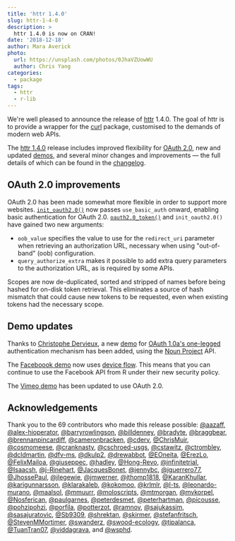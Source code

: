 ```yaml
---
title: 'httr 1.4.0'
slug: httr-1-4-0
description: > 
  httr 1.4.0 is now on CRAN!
date: '2018-12-18'
author: Mara Averick
photo:
  url: https://unsplash.com/photos/0JhaVZUowWU
  author: Chris Yang
categories:
  - package
tags:
  - httr
  - r-lib
---
```


We're well pleased to announce the release of [httr](https://httr.r-lib.org/) 1.4.0. The goal of httr is to provide a wrapper for the [curl](https://CRAN.R-project.org/package=curl) package, customised to the demands of modern web APIs.

The [httr 1.4.0](https://httr.r-lib.org/news/index.html#httr-1-4-0) release includes improved flexibility for [OAuth 2.0](https://oauth.net/2/), new and updated [demos](https://github.com/r-lib/httr/tree/master/demo), and several minor changes and improvements — the full details of which can be found in the [changelog](https://github.com/r-lib/httr/blob/master/NEWS.md#httr-140).

## OAuth 2.0 improvements

OAuth 2.0 has been made somewhat more flexible in order to support more websites. [`init_oauth2.0()`](https://httr.r-lib.org/reference/init_oauth2.0.html) now passes `use_basic_auth` onward, enabling basic authentication for OAuth 2.0. [`oauth2.0_token()`](https://httr.r-lib.org/reference/oauth2.0_token.html) and `init_oauth2.0()` have gained two new arguments:

  * `oob_value` specifies the value to use for the `redirect_uri` parameter when retrieving an authorization URL, necessary when using "out-of-band" (oob) configuration.  
  * `query_authorize_extra` makes it possible to add extra query parameters to the authorization URL, as is required by some APIs.  

Scopes are now de-duplicated, sorted and stripped of names before being hashed for on-disk token retrieval. This eliminates a source of hash mismatch that could cause new tokens to be requested, even when existing tokens had the necessary scope.

## Demo updates

Thanks to [Christophe Dervieux](https://github.com/cderv), a new [demo](https://github.com/r-lib/httr/blob/master/demo/oauth1-nounproject.r) for [OAuth 1.0a's one-legged](http://oauthbible.com/#oauth-10a-one-legged) authentication mechanism has been added, using the [Noun Project](https://thenounproject.com/) API. 

The [Faceboook demo](https://github.com/r-lib/httr/blob/master/demo/oauth2-facebook.r) now uses [device flow](https://developers.facebook.com/docs/facebook-login/for-devices/). This means that you can continue to use the Facebook API from R under their new security policy.

The [Vimeo demo](https://github.com/r-lib/httr/blob/master/demo/oauth2-vimeo.r) has been updated to use OAuth 2.0. 

## Acknowledgements

Thank you to the 69 contributors who made this release possible:
 [&#x0040;aazaff](https://github.com/aazaff), [&#x0040;alex-hioperator](https://github.com/alex-hioperator), [&#x0040;barryrowlingson](https://github.com/barryrowlingson), [&#x0040;billdenney](https://github.com/billdenney), [&#x0040;bradyte](https://github.com/bradyte), [&#x0040;braggbear](https://github.com/braggbear), [&#x0040;brennanpincardiff](https://github.com/brennanpincardiff), [&#x0040;cameronbracken](https://github.com/cameronbracken), [&#x0040;cderv](https://github.com/cderv), [&#x0040;ChrisMuir](https://github.com/ChrisMuir), [&#x0040;cosmomeese](https://github.com/cosmomeese), [&#x0040;cranknasty](https://github.com/cranknasty), [&#x0040;cschroed-usgs](https://github.com/cschroed-usgs), [&#x0040;cstawitz](https://github.com/cstawitz), [&#x0040;ctrombley](https://github.com/ctrombley), [&#x0040;dcldmartin](https://github.com/dcldmartin), [&#x0040;dfv-ms](https://github.com/dfv-ms), [&#x0040;dkulp2](https://github.com/dkulp2), [&#x0040;drewabbot](https://github.com/drewabbot), [&#x0040;EOneita](https://github.com/EOneita), [&#x0040;ErezLo](https://github.com/ErezLo), [&#x0040;FelixMailoa](https://github.com/FelixMailoa), [&#x0040;giuseppec](https://github.com/giuseppec), [&#x0040;hadley](https://github.com/hadley), [&#x0040;Hong-Revo](https://github.com/Hong-Revo), [&#x0040;infinitetrial](https://github.com/infinitetrial), [&#x0040;Isaacsh](https://github.com/Isaacsh), [&#x0040;j-Rinehart](https://github.com/j-Rinehart), [&#x0040;JacquesBonet](https://github.com/JacquesBonet), [&#x0040;jennybc](https://github.com/jennybc), [&#x0040;jguerrero77](https://github.com/jguerrero77), [&#x0040;JhossePaul](https://github.com/JhossePaul), [&#x0040;jlegewie](https://github.com/jlegewie), [&#x0040;jmwerner](https://github.com/jmwerner), [&#x0040;jthomp1818](https://github.com/jthomp1818), [&#x0040;KaranKhullar](https://github.com/KaranKhullar), [&#x0040;karigunnarsson](https://github.com/karigunnarsson), [&#x0040;klarakaleb](https://github.com/klarakaleb), [&#x0040;kokomoo](https://github.com/kokomoo), [&#x0040;krlmlr](https://github.com/krlmlr), [&#x0040;l-ts](https://github.com/l-ts), [&#x0040;leonardo-murano](https://github.com/leonardo-murano), [&#x0040;maalsol](https://github.com/maalsol), [&#x0040;mmuurr](https://github.com/mmuurr), [&#x0040;moloscripts](https://github.com/moloscripts), [&#x0040;mtmorgan](https://github.com/mtmorgan), [&#x0040;mvkorpel](https://github.com/mvkorpel), [&#x0040;Nosferican](https://github.com/Nosferican), [&#x0040;paulgarnes](https://github.com/paulgarnes), [&#x0040;peterdesmet](https://github.com/peterdesmet), [&#x0040;peterhartman](https://github.com/peterhartman), [&#x0040;picousse](https://github.com/picousse), [&#x0040;pohzipohzi](https://github.com/pohzipohzi), [&#x0040;porfila](https://github.com/porfila), [&#x0040;potterzot](https://github.com/potterzot), [&#x0040;ramnov](https://github.com/ramnov), [&#x0040;sajukassim](https://github.com/sajukassim), [&#x0040;sasajuratovic](https://github.com/sasajuratovic), [&#x0040;Sb9309](https://github.com/Sb9309), [&#x0040;shrektan](https://github.com/shrektan), [&#x0040;skirmer](https://github.com/skirmer), [&#x0040;stefanfritsch](https://github.com/stefanfritsch), [&#x0040;StevenMMortimer](https://github.com/StevenMMortimer), [&#x0040;swanderz](https://github.com/swanderz), [&#x0040;swood-ecology](https://github.com/swood-ecology), [&#x0040;tjpalanca](https://github.com/tjpalanca), [&#x0040;TuanTran07](https://github.com/TuanTran07), [&#x0040;viddagrava](https://github.com/viddagrava), and [&#x0040;wsphd](https://github.com/wsphd).
